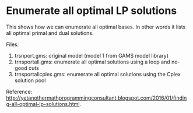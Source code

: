 # Enumerate all optimal LP solutions

This shows how we can enumerate all optimal bases. In other words it lists all optimal
primal and dual solutions.

Files:
1.  trsnport.gms: original model (model 1 from GAMS model library)
2.  trnsportall.gms: enumerate all optimal solutions using a loop and no-good cuts
3.  trnsportallcplex.gms: enumerate all optimal solutions using the Cplex solution pool

Reference: 
http://yetanothermathprogrammingconsultant.blogspot.com/2016/01/finding-all-optimal-lp-solutions.html.